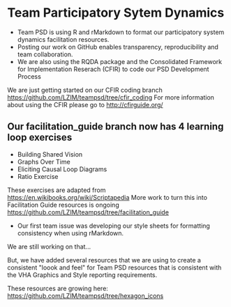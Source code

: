 # Team Participatory Sytem Dynamics 

* Team PSD is using R and rMarkdown to format our participatory system dynamics facilitation resources.
* Posting our work on GitHub enables transparency, reproducibility and team collaboration.
* We are also using the RQDA package and the Consolidated Framework for Implementation Reserach (CFIR) to code our PSD Development Process

We are just getting started on our CFIR coding branch https://github.com/LZIM/teampsd/tree/cfir_coding
For more information about using the CFIR please go to http://cfirguide.org/

## Our facilitation_guide branch now has 4 learning loop exercises 

* Building Shared Vision
* Graphs Over Time 
* Eliciting Causal Loop Diagrams 
* Ratio Exercise

These exercises are adapted from https://en.wikibooks.org/wiki/Scriptapedia
More work to turn this into Facilitation Guide resources is ongoing https://github.com/LZIM/teampsd/tree/facilitation_guide

* Our first team issue was developing our style sheets for formatting consistency when using rMarkdown.

We are still working on that...

But, we have added several resources that we are using to create a consistent "loook and feel" for Team PSD resources that is consistent with the VHA Graphics and Style reporting requirements.

These resources are growing here: https://github.com/LZIM/teampsd/tree/hexagon_icons
